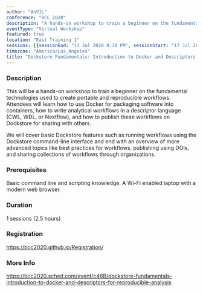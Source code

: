```yaml
---
author: "AnVIL"
conference: "BCC 2020"
description: "A hands-on workshop to train a beginner on the fundamental technologies used to create portable and reproducible workflows."
eventType: "Virtual Workshop"
featured: true
location: "East Training 1"
sessions: [{sessionEnd: "17 Jul 2020 8:30 PM", sessionStart: "17 Jul 2020 6:00 PM"}]
timezone: "America/Los_Angeles"
title: "Dockstore Fundamentals: Introduction to Docker and Descriptors for Reproducible Analysis - East Session"
---
```


<event-hero></event-hero>

### Description

This will be a hands-on workshop to train a beginner on the fundamental technologies used to create portable and reproducible workflows. Attendees will learn how to use Docker for packaging software into containers, how to write analytical workflows in a descriptor language (CWL, WDL, or Nextflow), and how to publish these workflows on Dockstore for sharing with others.

We will cover basic Dockstore features such as running workflows using the Dockstore command-line interface and end with an overview of more advanced topics like best practices for workflows, publishing using DOIs, and sharing collections of workflows through organizations.

### Prerequisites

Basic command line and scripting knowledge.
A Wi-Fi enabled laptop with a modern web browser.

### Duration

1 sessions (2.5 hours)

### Registration

https://bcc2020.github.io/Registration/

### More Info

https://bcc2020.sched.com/event/c46B/dockstore-fundamentals-introduction-to-docker-and-descriptors-for-reproducible-analysis
